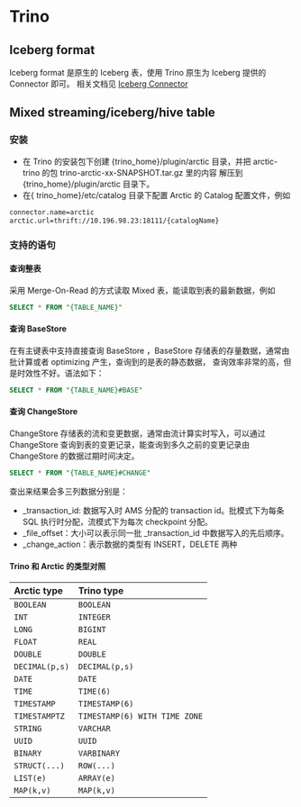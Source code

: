 # Trino

## Iceberg format
Iceberg format 是原生的 Iceberg 表，使用 Trino 原生为 Iceberg 提供的 Connector 即可。 相关文档见 [Iceberg Connector](https://trino.io/docs/current/connector/iceberg.html#)

## Mixed streaming/iceberg/hive table
### 安装

- 在 Trino 的安装包下创建 {trino_home}/plugin/arctic 目录，并把 arctic-trino 的包 trino-arctic-xx-SNAPSHOT.tar.gz 里的内容
  解压到 {trino_home}/plugin/arctic 目录下。
- 在{ trino_home}/etc/catalog 目录下配置 Arctic 的 Catalog 配置文件，例如

```tex
connector.name=arctic
arctic.url=thrift://10.196.98.23:18111/{catalogName}
```

### 支持的语句

#### 查询整表

采用 Merge-On-Read 的方式读取 Mixed 表，能读取到表的最新数据，例如

```sql
SELECT * FROM "{TABLE_NAME}"
```



#### 查询 BaseStore

在有主键表中支持直接查询 BaseStore ，BaseStore 存储表的存量数据，通常由批计算或者 optimizing 产生，查询到的是表的静态数据，
查询效率非常的高，但是时效性不好。语法如下：

```sql
SELECT * FROM "{TABLE_NAME}#BASE"
```



#### 查询 ChangeStore

ChangeStore 存储表的流和变更数据，通常由流计算实时写入，可以通过 ChangeStore 查询到表的变更记录，能查询到多久之前的变更记录由 ChangeStore 的数据过期时间决定。

```sql
SELECT * FROM "{TABLE_NAME}#CHANGE"
```

查出来结果会多三列数据分别是：

- _transaction_id: 数据写入时 AMS 分配的 transaction id。批模式下为每条 SQL 执行时分配，流模式下为每次 checkpoint 分配。
- _file_offset：大小可以表示同一批 _transaction_id 中数据写入的先后顺序。
- _change_action：表示数据的类型有 INSERT，DELETE 两种

#### Trino 和 Arctic 的类型对照

| Arctic type   | Trino type                    |
| :------------- | :---------------------------- |
| `BOOLEAN`      | `BOOLEAN`                     |
| `INT`          | `INTEGER`                     |
| `LONG`         | `BIGINT`                      |
| `FLOAT`        | `REAL`                        |
| `DOUBLE`       | `DOUBLE`                      |
| `DECIMAL(p,s)` | `DECIMAL(p,s)`                |
| `DATE`         | `DATE`                        |
| `TIME`         | `TIME(6)`                     |
| `TIMESTAMP`    | `TIMESTAMP(6)`                |
| `TIMESTAMPTZ`  | `TIMESTAMP(6) WITH TIME ZONE` |
| `STRING`       | `VARCHAR`                     |
| `UUID`         | `UUID`                        |
| `BINARY`       | `VARBINARY`                   |
| `STRUCT(...)`  | `ROW(...)`                    |
| `LIST(e)`      | `ARRAY(e)`                    |
| `MAP(k,v)`     | `MAP(k,v)`                    |

